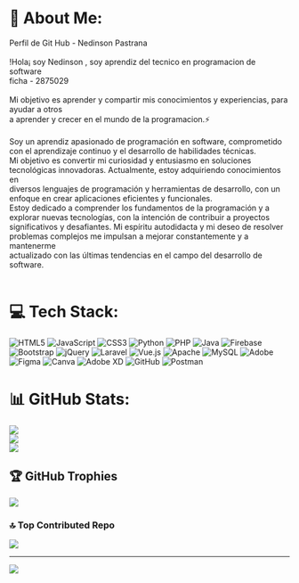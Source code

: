 # 💫 About Me:
Perfil de Git Hub - Nedinson Pastrana<br><br>!Hola¡ soy Nedinson , soy aprendiz  del tecnico en programacion de software  <br>ficha - 2875029<br><br>Mi objetivo es aprender y compartir mis conocimientos y experiencias, para ayudar a otros<br>a aprender y crecer en el mundo de la programacion.⚡<br><br>Soy un aprendiz apasionado de programación en software, comprometido con el aprendizaje continuo y el desarrollo de habilidades técnicas. <br>Mi objetivo es convertir mi curiosidad y entusiasmo en soluciones tecnológicas innovadoras. Actualmente, estoy adquiriendo conocimientos en<br> diversos lenguajes de programación y herramientas de desarrollo, con un enfoque en crear aplicaciones eficientes y funcionales.<br>Estoy dedicado a comprender los fundamentos de la programación y a explorar nuevas tecnologías, con la intención de contribuir a proyectos<br> significativos y desafiantes. Mi espíritu autodidacta y mi deseo de resolver problemas complejos me impulsan a mejorar constantemente y a mantenerme<br> actualizado con las últimas tendencias en el campo del desarrollo de software.<br><br>


# 💻 Tech Stack:
![HTML5](https://img.shields.io/badge/html5-%23E34F26.svg?style=for-the-badge&logo=html5&logoColor=white) ![JavaScript](https://img.shields.io/badge/javascript-%23323330.svg?style=for-the-badge&logo=javascript&logoColor=%23F7DF1E) ![CSS3](https://img.shields.io/badge/css3-%231572B6.svg?style=for-the-badge&logo=css3&logoColor=white) ![Python](https://img.shields.io/badge/python-3670A0?style=for-the-badge&logo=python&logoColor=ffdd54) ![PHP](https://img.shields.io/badge/php-%23777BB4.svg?style=for-the-badge&logo=php&logoColor=white) ![Java](https://img.shields.io/badge/java-%23ED8B00.svg?style=for-the-badge&logo=openjdk&logoColor=white) ![Firebase](https://img.shields.io/badge/firebase-%23039BE5.svg?style=for-the-badge&logo=firebase) ![Bootstrap](https://img.shields.io/badge/bootstrap-%238511FA.svg?style=for-the-badge&logo=bootstrap&logoColor=white) ![jQuery](https://img.shields.io/badge/jquery-%230769AD.svg?style=for-the-badge&logo=jquery&logoColor=white) ![Laravel](https://img.shields.io/badge/laravel-%23FF2D20.svg?style=for-the-badge&logo=laravel&logoColor=white) ![Vue.js](https://img.shields.io/badge/vue.js-%2335495e.svg?style=for-the-badge&logo=vuedotjs&logoColor=%234FC08D) ![Apache](https://img.shields.io/badge/apache-%23D42029.svg?style=for-the-badge&logo=apache&logoColor=white) ![MySQL](https://img.shields.io/badge/mysql-4479A1.svg?style=for-the-badge&logo=mysql&logoColor=white) ![Adobe](https://img.shields.io/badge/adobe-%23FF0000.svg?style=for-the-badge&logo=adobe&logoColor=white) ![Figma](https://img.shields.io/badge/figma-%23F24E1E.svg?style=for-the-badge&logo=figma&logoColor=white) ![Canva](https://img.shields.io/badge/Canva-%2300C4CC.svg?style=for-the-badge&logo=Canva&logoColor=white) ![Adobe XD](https://img.shields.io/badge/Adobe%20XD-470137?style=for-the-badge&logo=Adobe%20XD&logoColor=#FF61F6) ![GitHub](https://img.shields.io/badge/github-%23121011.svg?style=for-the-badge&logo=github&logoColor=white) ![Postman](https://img.shields.io/badge/Postman-FF6C37?style=for-the-badge&logo=postman&logoColor=white)
# 📊 GitHub Stats:
![](https://github-readme-stats.vercel.app/api?username=Nedinson-Pastrana&theme=vision-friendly-dark&hide_border=false&include_all_commits=true&count_private=false)<br/>
![](https://github-readme-streak-stats.herokuapp.com/?user=Nedinson-Pastrana&theme=vision-friendly-dark&hide_border=false)<br/>
![](https://github-readme-stats.vercel.app/api/top-langs/?username=Nedinson-Pastrana&theme=vision-friendly-dark&hide_border=false&include_all_commits=true&count_private=false&layout=compact)

## 🏆 GitHub Trophies
![](https://github-profile-trophy.vercel.app/?username=Nedinson-Pastrana&theme=tokyonight&no-frame=false&no-bg=true&margin-w=4)

### 🔝 Top Contributed Repo
![](https://github-contributor-stats.vercel.app/api?username=Nedinson-Pastrana&limit=5&theme=flat&combine_all_yearly_contributions=true)

---
[![](https://visitcount.itsvg.in/api?id=Nedinson-Pastrana&icon=5&color=3)](https://visitcount.itsvg.in)

<!-- Proudly created with GPRM ( https://gprm.itsvg.in ) -->

